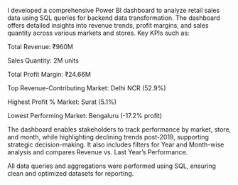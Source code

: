 I developed a comprehensive Power BI dashboard to analyze retail sales data using SQL queries for backend data transformation. The dashboard offers detailed insights into revenue trends, profit margins, and sales quantity across various markets and stores. Key KPIs such as:

Total Revenue: ₹960M

Sales Quantity: 2M units

Total Profit Margin: ₹24.66M

Top Revenue-Contributing Market: Delhi NCR (52.9%)

Highest Profit % Market: Surat (5.1%)

Lowest Performing Market: Bengaluru (-17.2% profit)

The dashboard enables stakeholders to track performance by market, store, and month, while highlighting declining trends post-2019, supporting strategic decision-making. It also includes filters for Year and Month-wise analysis and compares Revenue vs. Last Year’s Performance.

All data queries and aggregations were performed using SQL, ensuring clean and optimized datasets for reporting.
